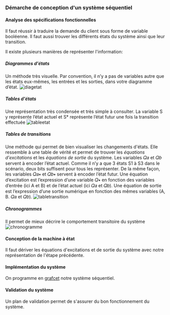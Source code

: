 ### Démarche de conception d'un système séquentiel
#### Analyse des spécifications fonctionnelles
Il faut réussir à traduire la demande du client sous forme de variable booléenne. Il faut aussi trouver les différents états du système ainsi que leur transition.

Il existe plusieurs manières de représenter l'information:
##### Diagrammes d'états
Un méthode très visuelle. Par convention, il n’y a pas de variables autre que les états eux-mêmes, les entrées et les sorties, dans votre diagramme d’état.
![diagetat](Images/diagetat.png)
##### Tables d'états
Une représentation très condensée et très simple à consulter. La variable S y représente l’état actuel et S* représente l’état futur une fois la transition effectuée
![tableetat](Images/tableetat.png)
##### Tables de transitions
Une méthode qui permet de bien visualiser les changements d'états. Elle ressemble à une table de vérité et permet de trouver les *équations d'excitations* et les *équations de sortie* du système. Les variables 𝑄𝑎 et 𝑄𝑏 servent à encoder l’état actuel. Comme il n’y a que 3 états S1 à S3 dans le scénario, deux bits suffisent pour tous les représenter. De la même façon, les variables 𝑄𝑎∗ et 𝑄𝑏∗ servent à encoder l’état futur. Une équation d’excitation est l’expression d’une variable 𝑄∗ en fonction des variables d’entrée (ici A et B) et de l’état actuel (ici 𝑄𝑎 et 𝑄𝑏). Une équation de sortie est l’expression d’une sortie numérique en fonction des mêmes variables (A, B. 𝑄𝑎 et 𝑄𝑏).
![tabletransition](Images/tabletransition.png)
##### Chronogrammes
Il permet de mieux décrire le comportement transitoire du système
![chronogramme](Images/chronogramme.png)
#### Conception de la machine à état
Il faut dériver les équations d'excitations et de sortie du système avec notre représentation de l'étape précédente.
#### Implémentation du système
On programme en [grafcet](Base%20du%20grafcet.md) notre système séquentiel.
#### Validation du système
Un plan de validation permet de s'assurer du bon fonctionnement du système.